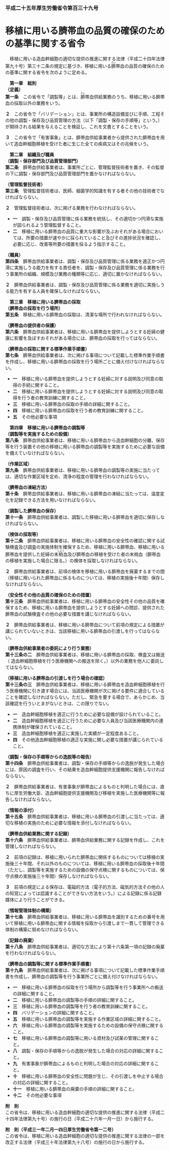 ### 平成二十五年厚生労働省令第百三十九号  
# 移植に用いる臍帯血の品質の確保のための基準に関する省令  
　移植に用いる造血幹細胞の適切な提供の推進に関する法律（平成二十四年法律第九十号）第三十二条の規定に基づき、移植に用いる<ruby>臍<rt>さい</rt></ruby>帯血の品質の確保のための基準に関する省令を次のように定める。  
  
&emsp;**第一章　総則**  
**（定義）**  
**第一条**　この省令で「調製等」とは、<ruby>臍<rt>さい</rt></ruby>帯血供給業務のうち、移植に用いる臍帯血の採取以外の業務をいう。  
  
**２**　この省令で「バリデーション」とは、事業所の構造設備並びに手順、工程その他の調製・保存及び品質管理の方法（以下「調製・保存の手順等」という。）が期待される結果を与えることを検証し、これを文書とすることをいう。  
  
**３**　この省令で「有害事象」とは、臍帯血供給事業者から提供された臍帯血を用いて造血幹細胞移植を受けた者に生じた全ての疾病又はその兆候をいう。  
  
&emsp;**第二章　組織及び職員**  
**（調製・保存部門及び品質管理部門）**  
**第二条**　臍帯血供給事業者は、事業所ごとに、管理監督技術者を置き、その監督の下に調製・保存部門及び品質管理部門を置かなければならない。  
  
**（管理監督技術者）**  
**第三条**　管理監督技術者は、医師、細菌学的知識を有する者その他の技術者でなければならない。  
  
**２**　管理監督技術者は、次に掲げる業務を行わなければならない。  
* **一**　調製・保存及び品質管理に係る業務を統括し、その適切かつ円滑な実施が図られるよう管理監督すること。  
* **二**　移植に用いる臍帯血の品質に重大な影響が及ぶおそれがある場合においては、所要の措置が速やかに採られていること及びその進捗状況を確認し、必要に応じ、改善等所要の措置を採るよう指示すること。  
  
**（職員）**  
**第四条**　臍帯血供給事業者は、調製・保存及び品質管理に係る業務を適正かつ円滑に実施しうる能力を有する責任者を、調製・保存及び品質管理に係る業務を行う事業所の組織、規模及び業務の種類等に応じ、適切に置かなければならない。  
  
**２**　臍帯血供給事業者は、調製・保存及び品質管理に係る業務を適切に実施しうる能力を有する人員を確保しなければならない。  
  
&emsp;**第三章　移植に用いる臍帯血の採取**  
**（臍帯血の採取を行う場所）**  
**第五条**　移植に用いる臍帯血の採取は、清潔な場所で行われなければならない。  
  
**（臍帯血の提供者の保護）**  
**第六条**　臍帯血供給事業者は、移植に用いる臍帯血を提供しようとする妊婦の健康に影響を及ぼすおそれがある場合には、臍帯血の採取を行ってはならない。  
  
**（臍帯血の採取に関する標準作業手順書）**  
**第七条**　臍帯血供給事業者は、次に掲げる事項について記載した標準作業手順書を作成し、移植に用いる臍帯血の採取を行う場所ごとに備え付けなければならない。  
* **一**　移植に用いる臍帯血を提供しようとする妊婦に対する説明及び同意の取得の手続に関すること。  
* **二**　移植に用いる臍帯血を提供しようとする妊婦に対する説明及び同意の取得を行う者の教育訓練に関すること。  
* **三**　移植に用いる臍帯血の採取の手順の詳細に関すること。  
* **四**　移植に用いる臍帯血の採取を行う者の教育訓練に関すること。  
* **五**　その他必要な事項  
  
&emsp;**第四章　移植に用いる臍帯血の調製等**  
**（調製等を実施するための設備）**  
**第八条**　臍帯血供給事業者は、移植に用いる臍帯血から造血幹細胞の分離、保存等を行う装置その他の移植に用いる臍帯血の調製等を実施するために必要な設備を備えていなければならない。  
  
**（作業区域）**  
**第九条**　臍帯血供給事業者は、移植に用いる臍帯血の調製等の実施に当たっては、適切な作業区域を定め、清浄の程度の管理を行わなければならない。  
  
**（臍帯血の凍結方法）**  
**第十条**　臍帯血供給事業者は、移植に用いる臍帯血の凍結に当たっては、温度変化を記録できる方法を用いなければならない。  
  
**（調製した臍帯血の保存）**  
**第十一条**　臍帯血供給事業者は、調製した移植に用いる臍帯血を適切に保存しなければならない。  
  
**（検体の採取等）**  
**第十二条**　臍帯血供給事業者は、移植に用いる臍帯血の安全性の確認に関する試験検査及び調査の実施体制を確保するため、移植に用いる臍帯血、移植に用いる臍帯血を提供した妊婦の末<ruby>梢<rt>しよう</rt></ruby>血及び臍帯血の移植を受けた者の末梢血（臍帯血の移植を実施した場合に限る。）の検体を採取しなければならない。  
  
**２**　臍帯血供給事業者は、前項の検体を移植に用いる臍帯血を廃棄するまでの間（移植に用いられた臍帯血に係るものについては、移植の実施後十年間）保存しなければならない。  
  
**（安全性その他の品質の確保のための措置）**  
**第十三条**　臍帯血供給事業者は、移植に用いる臍帯血の安全性その他の品質を確保するため、移植に用いる臍帯血を提供しようとする妊婦への問診、提供された臍帯血の試験検査その他の必要な措置を講じなければならない。  
  
**２**　臍帯血供給事業者は、移植に用いる臍帯血について前項の規定による措置が講じられていないときは、当該移植に用いる臍帯血の引渡しを行ってはならない。  
  
**（臍帯血供給事業者の委託により行う業務）**  
**第十三条の二**　臍帯血供給事業者は、移植に用いる臍帯血の採取、検査又は搬送（ 造血幹細胞移植を行う医療機関への搬送を除く。）以外の業務を他人に委託してはならない。  
  
**（移植に用いる臍帯血の引渡しを行う場合の確認）**  
**第十三条の三**　臍帯血供給事業者は、移植に用いる臍帯血を造血幹細胞移植を行う医療機関に引き渡す場合には、当該医療機関が次に掲げる要件に適合していることを確認しなければならない。ただし、緊急を要する場合で、あらかじめ、当該確認を行ういとまがないときは、この限りでない。  
* **一**　造血幹細胞移植を適正に行うために必要な設備が設けられていること。  
* **二**　造血幹細胞移植を適正に行うために必要な人員及び当該医療機関内の連携体制が確保されていること。  
* **三**　造血幹細胞移植を適正に実施した実績が一定程度あること。  
* **四**　その他造血幹細胞移植の適正な実施に関し必要な措置が講じられていること。  
  
**（調製・保存の手順等からの逸脱等の報告）**  
**第十四条**　臍帯血供給事業者は、調製・保存の手順等からの逸脱が発生した場合には、原因の調査を行い、その結果を造血幹細胞提供支援機関に報告しなければならない。  
  
**２**　臍帯血供給事業者は、有害事象が臍帯血によるものと判明した場合には、直ちに厚生労働大臣、造血幹細胞提供支援機関及び移植を実施した医療機関等に報告しなければならない。  
  
**（情報の添付）**  
**第十五条**　臍帯血供給事業者は、移植に用いる臍帯血の引渡しに当たっては、適切な移植の実施のために必要な情報を添付しなければならない。  
  
**（臍帯血供給業務に関する記録）**  
**第十六条**　臍帯血供給事業者は、臍帯血供給業務に関する記録を作成し、これを管理しなければならない。  
  
**２**　前項の記録は、移植に用いられた臍帯血に関係するものについては移植の実施後三十年間、それ以外のものについては、移植に用いる臍帯血の採取後十年間（ただし、調製等を実施するための設備の保守点検に関するものについては、保守点検の実施後三十年間）保存しなければならない。  
  
**３**　前項の規定による保存は、電磁的方法（電子的方法、磁気的方法その他の人の知覚によっては認識することができない方法をいう。）による記録に係る記録媒体により行うことができる。  
  
**（情報管理体制の構築）**  
**第十七条**　臍帯血供給事業者は、移植に用いる臍帯血を識別するための番号を用いて移植に用いる臍帯血に関する情報を採取から引渡しまで一貫して管理できる体制の構築に努めなければならない。  
  
**（記録の廃棄）**  
**第十八条**　臍帯血供給事業者は、適切な方法により第十六条第一項の記録の廃棄を行わなければならない。  
  
**（臍帯血の調製等に関する標準作業手順書）**  
**第十九条**　臍帯血供給事業者は、次に掲げる事項について記載した標準作業手順書を作成し、臍帯血の調製等を行う事業所ごとに備え付けなければならない。  
* **一**　移植に用いる臍帯血の採取を行う場所から調製等を行う事業所への搬送の詳細に関すること。  
* **二**　移植に用いる臍帯血の調製等の手順の詳細に関すること。  
* **三**　移植に用いる臍帯血の調製等を行う者の教育訓練に関すること。  
* **四**　バリデーションの詳細に関すること。  
* **五**　移植に用いる臍帯血の調製等を実施する作業区域の詳細に関すること。  
* **六**　移植に用いる臍帯血の調製等を実施するための設備の保守点検に関すること。  
* **七**　移植に用いる臍帯血の調製等に用いる資材及び試薬の管理に関すること。  
* **八**　調製・保存の手順等からの逸脱が発生した場合の対応の詳細に関すること。  
* **九**　有害事象が臍帯血によるものと判明した場合の対応の詳細に関すること。  
* **十**　移植に用いる臍帯血の安全性に問題が生じ、その引渡しを中止する場合の対応の詳細に関すること。  
* **十一**　移植に用いる臍帯血の廃棄の手順の詳細に関すること。  
* **十二**　その他必要な事項  
  
**附　則**  
この省令は、移植に用いる造血幹細胞の適切な提供の推進に関する法律（平成二十四年法律第九十号）の施行の日（平成二十六年一月一日）から施行する。  
  
**附　則（平成三一年二月一四日厚生労働省令第一二号）**  
この省令は、移植に用いる造血幹細胞の適切な提供の推進に関する法律の一部を改正する法律（平成三十年法律第九十八号）の施行の日から施行する。  
  
